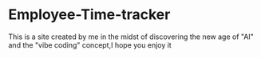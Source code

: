 # Employee-Time-tracker
This is a site created by me in the midst of discovering the new age of "AI" and the "vibe coding" concept,I hope you enjoy it
